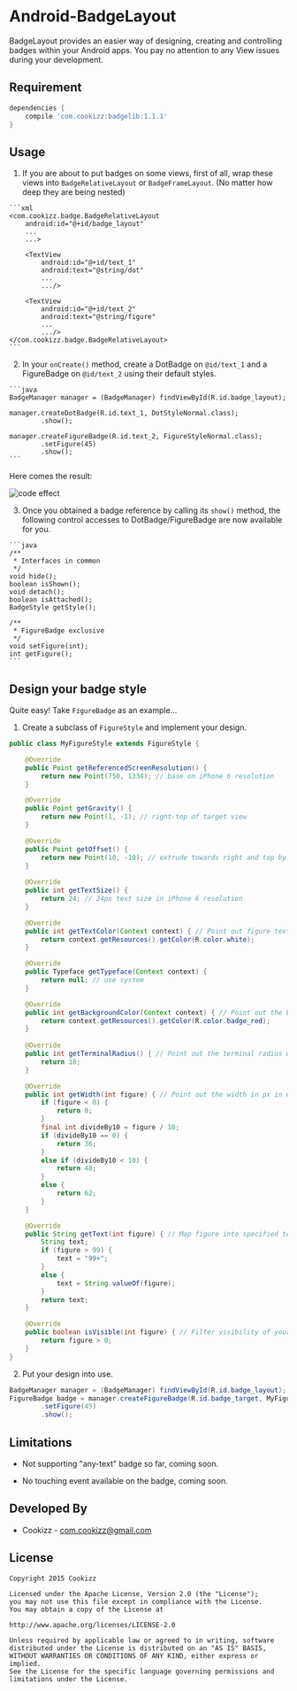 # Android-BadgeLayout
BadgeLayout provides an easier way of designing, creating and controlling badges within your Android apps. You pay no attention to any View issues during your development.

## Requirement
  
```gradle
dependencies {
    compile 'com.cookizz:badgelib:1.1.1'
}
```
  
## Usage

  1. If you are about to put badges on some views, first of all, wrap these views into `BadgeRelativeLayout` or `BadgeFrameLayout`. (No matter how deep they are being nested)

    ```xml
    <com.cookizz.badge.BadgeRelativeLayout
        android:id="@+id/badge_layout"
        ...
        ...>
        
        <TextView
            android:id="@+id/text_1"
            android:text="@string/dot"
            ...
            .../>
    
        <TextView
            android:id="@+id/text_2"
            android:text="@string/figure"
            ...
            .../>
    </com.cookizz.badge.BadgeRelativeLayout>
    ```

  2. In your `onCreate()` method, create a DotBadge on `@id/text_1` and a FigureBadge on `@id/text_2` using their default styles.

    ```java
    BadgeManager manager = (BadgeManager) findViewById(R.id.badge_layout);
    
    manager.createDotBadge(R.id.text_1, DotStyleNormal.class);
            .show();
    
    manager.createFigureBadge(R.id.text_2, FigureStyleNormal.class);
            .setFigure(45)
            .show();
    ```

  Here comes the result: 
  
  ![code effect](http://7xawtr.com1.z0.glb.clouddn.com/dot_and_figure_badge.png)
  
  3. Once you obtained a badge reference by calling its `show()` method, the following control accesses to DotBadge/FigureBadge are now available for you.

    ```java
    /**
     * Interfaces in common
     */
    void hide();
    boolean isShown();
    void detach();
    boolean isAttached();
    BadgeStyle getStyle();
    
    /**
     * FigureBadge exclusive
     */
    void setFigure(int);
    int getFigure();
    ```

## Design your badge style
  Quite easy! Take `FigureBadge` as an example...
  
  1. Create a subclass of `FigureStyle` and implement your design.
  
```java
public class MyFigureStyle extends FigureStyle {

    @Override
    public Point getReferencedScreenResolution() {
        return new Point(750, 1334); // base on iPhone 6 resolution
    }

    @Override
    public Point getGravity() {
        return new Point(1, -1); // right-top of target view
    }

    @Override
    public Point getOffset() {
        return new Point(10, -10); // extrude towards right and top by 10 px based on its position resulted from getGravity()
    }
    
    @Override
    public int getTextSize() {
        return 24; // 24px text size in iPhone 6 resolution
    }

    @Override
    public int getTextColor(Context context) { // Point out figure text color.
        return context.getResources().getColor(R.color.white);
    }

    @Override
    public Typeface getTypeface(Context context) {
        return null; // use system
    }

    @Override
    public int getBackgroundColor(Context context) { // Point out the background color of your badge.
        return context.getResources().getColor(R.color.badge_red);
    }
    
    @Override
    public int getTerminalRadius() { // Point out the terminal radius when the badge displays as a fully round rect.
        return 18;
    }

    @Override
    public int getWidth(int figure) { // Point out the width in px in each case of the figure changes.
        if (figure < 0) {
            return 0;
        }
        final int divideBy10 = figure / 10;
        if (divideBy10 == 0) {
            return 36;
        }
        else if (divideBy10 < 10) {
            return 48;
        }
        else {
            return 62;
        }
    }

    @Override
    public String getText(int figure) { // Map figure into specified text
        String text;
        if (figure > 99) {
            text = "99+";
        }
        else {
            text = String.valueOf(figure);
        }
        return text;
    }

    @Override
    public boolean isVisible(int figure) { // Filter visibility of your badge in some cases of figure changes.
        return figure > 0;
    }
}
```
    
  2. Put your design into use.

```java
BadgeManager manager = (BadgeManager) findViewById(R.id.badge_layout);
FigureBadge badge = manager.createFigureBadge(R.id.badge_target, MyFigureStyle.class)
        .setFigure(45)
        .show();
```

## Limitations
  
  * Not supporting "any-text" badge so far, coming soon.
  
  * No touching event available on the badge, coming soon.
  
## Developed By

  * Cookizz - <com.cookizz@gmail.com>

## License

    Copyright 2015 Cookizz

    Licensed under the Apache License, Version 2.0 (the "License");
    you may not use this file except in compliance with the License.
    You may obtain a copy of the License at

    http://www.apache.org/licenses/LICENSE-2.0

    Unless required by applicable law or agreed to in writing, software
    distributed under the License is distributed on an "AS IS" BASIS,
    WITHOUT WARRANTIES OR CONDITIONS OF ANY KIND, either express or implied.
    See the License for the specific language governing permissions and
    limitations under the License.

